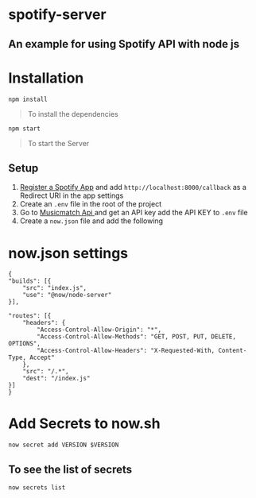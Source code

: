 # spotify-server

## An example for using Spotify API with node js

# Installation
```
npm install
```
> To install the dependencies

```
npm start
```
> To start the Server

## Setup

1. [Register a Spotify App](https://developer.spotify.com/dashboard/applications) and add `http://localhost:8000/callback` as a Redirect URI in the app settings
2. Create an `.env` file in the root of the project 
3. Go to [Musicmatch Api ](https://developer.musixmatch.com/) and  get an API key add the API KEY to `.env` file
4. Create a `now.json` file and add the following

# now.json settings
```
{
"builds": [{
    "src": "index.js",
    "use": "@now/node-server"
}],

"routes": [{
    "headers": {
        "Access-Control-Allow-Origin": "*",
        "Access-Control-Allow-Methods": "GET, POST, PUT, DELETE, OPTIONS",
        "Access-Control-Allow-Headers": "X-Requested-With, Content-Type, Accept"
    },
    "src": "/.*",
    "dest": "/index.js"
}]
}
```

# Add Secrets to now.sh
```
now secret add VERSION $VERSION
```
## To see the list of secrets 
```Shell
now secrets list
```

